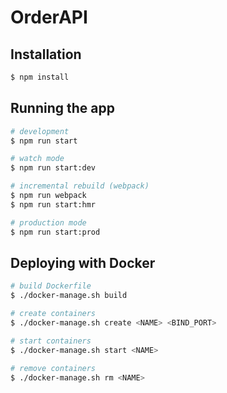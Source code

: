 # OrderAPI

## Installation

```bash
$ npm install
```

## Running the app

```bash
# development
$ npm run start

# watch mode
$ npm run start:dev

# incremental rebuild (webpack)
$ npm run webpack
$ npm run start:hmr

# production mode
$ npm run start:prod
```

## Deploying with Docker

```bash
# build Dockerfile
$ ./docker-manage.sh build

# create containers
$ ./docker-manage.sh create <NAME> <BIND_PORT>

# start containers
$ ./docker-manage.sh start <NAME>

# remove containers
$ ./docker-manage.sh rm <NAME>
```
